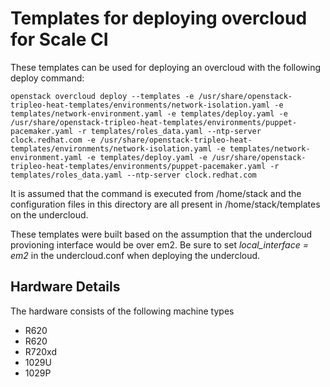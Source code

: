 # Templates for deploying overcloud for Scale CI

These templates can be used for deploying an overcloud with the following deploy
command:
```
openstack overcloud deploy --templates -e /usr/share/openstack-tripleo-heat-templates/environments/network-isolation.yaml -e templates/network-environment.yaml -e templates/deploy.yaml -e /usr/share/openstack-tripleo-heat-templates/environments/puppet-pacemaker.yaml -r templates/roles_data.yaml --ntp-server clock.redhat.com -e /usr/share/openstack-tripleo-heat-templates/environments/network-isolation.yaml -e templates/network-environment.yaml -e templates/deploy.yaml -e /usr/share/openstack-tripleo-heat-templates/environments/puppet-pacemaker.yaml -r templates/roles_data.yaml --ntp-server clock.redhat.com

```

It is assumed that the command is executed from /home/stack and the
configuration files in this directory are all present in /home/stack/templates
on the undercloud.

These templates were built based on the assumption that the undercloud
provioning interface would be over em2. Be sure to set *local_interface = em2*
in the undercloud.conf when deploying the undercloud.

## Hardware Details

The hardware consists of the following machine types

* R620
* R620
* R720xd
* 1029U
* 1029P
